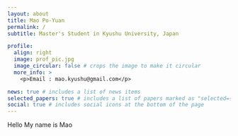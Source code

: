 ```yaml
---
layout: about
title: Mao Po-Yuan
permalink: /
subtitle: Master's Student in Kyushu University, Japan

profile:
  align: right
  image: prof_pic.jpg
  image_circular: false # crops the image to make it circular
  more_info: >
    <p>Email : mao.kyushu@gmail.com</p>

news: true # includes a list of news items
selected_papers: true # includes a list of papers marked as "selected={true}"
social: true # includes social icons at the bottom of the page
---
```

Hello My name is Mao
